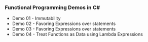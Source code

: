 ### Functional Programming Demos in C#

- Demo 01 - Immutability
- Demo 02 - Favoring Expressions over statements
- Demo 03 - Favoring Expressions over statements
- Demo 04 - Treat Functions as Data using Lambda Expressions
